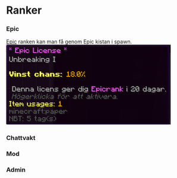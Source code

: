 # Ranker


### Epic
[Epic](/ranker/epic.md) ranken kan man få genom Epic kistan i spawn.  
![epic](../bilder/epiclicense.png)

### Chattvakt

### Mod

### Admin